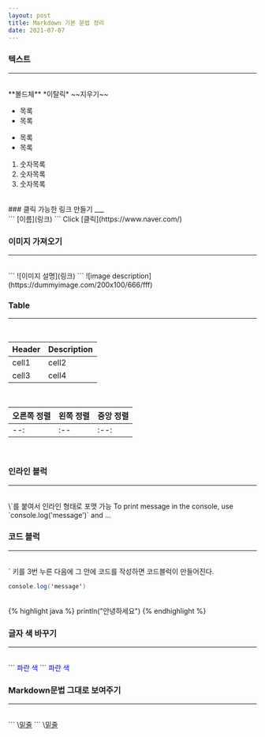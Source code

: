 ```yaml
---
layout: post
title: Markdown 기본 문법 정리
date: 2021-07-07
---
```


### 텍스트  
___
<br/>
**볼드체**  
*이탈릭*  
~~지우기~~  


* 목록
* 목록

- 목록
- 목록

1. 숫자목록
2. 숫자목록
3. 숫자목록

<br/>
### 클릭 가능한 링크 만들기
___
<br/>
```
[이름](링크)
```
Click [클릭](https://www.naver.com/)  
<br/>

### 이미지 가져오기
___
<br/>
```
![이미지 설명](링크)
```
![image description](https://dummyimage.com/200x100/666/fff)  
<br/>

### Table
___
<br/>

|Header|Description|
|:--|:--|
|cell1|cell2|
|cell3|cell4|

<br/>

|오른쪽 정렬|왼쪽 정렬|중앙 정렬|
|:--|:--|:--|
|\--:|\:--|\:--:|

<br/>

### 인라인 블럭
___
<br/>
\`를 붙여서 인라인 형태로 포맷 가능  
To print message in the console, use `console.log('message')` and ...  
<br/>

### 코드 블럭
___
<br/>
` 키를 3번 누른 다음에 그 안에 코드를 작성하면 코드블럭이 만들어진다.  

```java
console.log('message')
```
<br/>
{% highlight java %}
println("안녕하세요")
{% endhighlight %}

### 글자 색 바꾸기
___
<br/>
```
<span style="color:blue">파란 색</span>
```
<span style="color:blue">파란 색</span>  
<br/>


### Markdown문법 그대로 보여주기
___
<br/>
```
\<u>밑줄</u>
```
\<u>밑줄</u>  
<br/>


